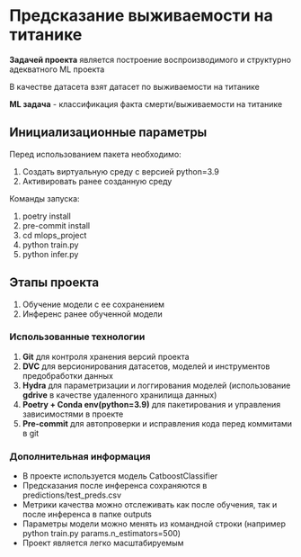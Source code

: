 # Предсказание выживаемости на титанике

**Задачей проекта** является построение воспроизводимого и структурно адекватного ML проекта

В качестве датасета взят датасет по выживаемости на титанике

**ML задача** - классификация факта смерти/выживаемости на титанике

## Инициализационные параметры
Перед использованием пакета необходимо:
1. Создать виртуальную среду с версией python=3.9
2. Активировать ранее созданную среду

Команды запуска:
1. poetry install
2. pre-commit install
3. cd mlops_project
4. python train.py
5. python infer.py

## Этапы проекта
1. Обучение модели с ее сохранением
2. Инференс ранее обученной модели

### Использованные технологии
1. **Git** для контроля хранения версий проекта
2. **DVC** для версионирования датасетов, моделей и инструментов предобработки данных
3. **Hydra** для параметризации и логгирования моделей (использование **gdrive** в качестве удаленного хранилища данных)
4. **Poetry + Conda env(python=3.9)** для пакетирования и управления зависимостями в проекте
5. **Pre-commit** для автопроверки и исправления кода перед коммитами в git

### Дополнительная информация
* В проекте используется модель CatboostClassifier
* Предсказания после инференса сохраняются в predictions/test_preds.csv
* Метрики качества можно отслеживать как после обучения, так и после инференса в папке outputs
* Параметры модели можно менять из командной строки (например python train.py params.n_estimators=500)
* Проект является легко масштабируемым
